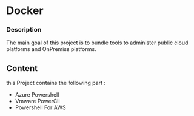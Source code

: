 # Docker
### Description
The main goal of this project is to bundle tools to administer public cloud platforms and OnPremiss platforms.

## Content 
this Project contains the following part : 
 - Azure Powershell
 - Vmware PowerCli
 - Powershell For AWS